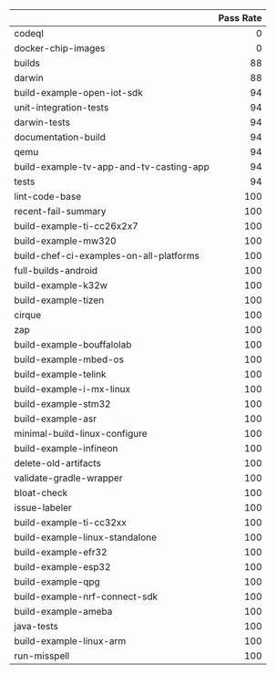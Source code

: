 |                                         |   Pass Rate |
|:----------------------------------------|------------:|
| codeql                                  |           0 |
| docker-chip-images                      |           0 |
| builds                                  |          88 |
| darwin                                  |          88 |
| build-example-open-iot-sdk              |          94 |
| unit-integration-tests                  |          94 |
| darwin-tests                            |          94 |
| documentation-build                     |          94 |
| qemu                                    |          94 |
| build-example-tv-app-and-tv-casting-app |          94 |
| tests                                   |          94 |
| lint-code-base                          |         100 |
| recent-fail-summary                     |         100 |
| build-example-ti-cc26x2x7               |         100 |
| build-example-mw320                     |         100 |
| build-chef-ci-examples-on-all-platforms |         100 |
| full-builds-android                     |         100 |
| build-example-k32w                      |         100 |
| build-example-tizen                     |         100 |
| cirque                                  |         100 |
| zap                                     |         100 |
| build-example-bouffalolab               |         100 |
| build-example-mbed-os                   |         100 |
| build-example-telink                    |         100 |
| build-example-i-mx-linux                |         100 |
| build-example-stm32                     |         100 |
| build-example-asr                       |         100 |
| minimal-build-linux-configure           |         100 |
| build-example-infineon                  |         100 |
| delete-old-artifacts                    |         100 |
| validate-gradle-wrapper                 |         100 |
| bloat-check                             |         100 |
| issue-labeler                           |         100 |
| build-example-ti-cc32xx                 |         100 |
| build-example-linux-standalone          |         100 |
| build-example-efr32                     |         100 |
| build-example-esp32                     |         100 |
| build-example-qpg                       |         100 |
| build-example-nrf-connect-sdk           |         100 |
| build-example-ameba                     |         100 |
| java-tests                              |         100 |
| build-example-linux-arm                 |         100 |
| run-misspell                            |         100 |